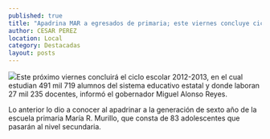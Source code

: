 ```yaml
---
published: true
title: "Apadrina MAR a egresados de primaria; este viernes concluye ciclo escolar 2012-2013"
author: CESAR PEREZ
location: Local
category: Destacadas
layout: posts
---
```


![](http://i.imgur.com/LFYlIhem.jpg)Este próximo viernes concluirá el ciclo escolar 2012-2013, en el cual estudian 491 mil 719 alumnos del sistema educativo estatal y donde laboran 27 mil 235 docentes, informó el gobernador Miguel Alonso Reyes.

Lo anterior lo dio a conocer al apadrinar a la generación de sexto año de la escuela primaria María R. Murillo, que consta de 83 adolescentes que pasarán al nivel secundaria.

